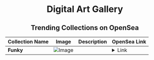 <div align="center">

# Digital Art Gallery

## Trending Collections on OpenSea

| Collection Name                       | Image                                                                                     | Description                       | OpenSea Link                                                                                          |
|---------------------------------------|-------------------------------------------------------------------------------------------|-----------------------------------|--------------------------------------------------------------------------------------------------------|
| **Funky** | ![Image](https://i.seadn.io/s/raw/files/f71edd2fd67a1db90b673c5ed99919bd.jpg?w=500&auto=format?w=200&auto=format) |  | <details><summary>Link</summary>[Funky](https://opensea.io/collection/funky-1349)</details> |

</div>